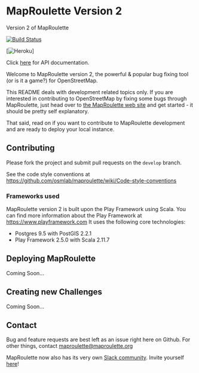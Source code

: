 # MapRoulette Version 2
Version 2 of MapRoulette

[![Build Status](https://travis-ci.org/mvexel/maproulette2.svg?branch=master)](https://travis-ci.org/mvexel/maproulette2)

[![Heroku](http://heroku-badge.herokuapp.com/?app=maproulette2&style=flat&svg=1)]

Click [here](docs/api.md) for API documentation.

Welcome to MapRoulette version 2, the powerful & popular bug fixing tool (or is it a game?) for OpenStreetMap.

This README deals with development related topics only. If you are interested in contributing to OpenStreetMap by fixing some bugs through MapRoulette, just head over to [the MapRoulette web site](http://maproulette.org) and get started - it should be pretty self explanatory.

That said, read on if you want to contribute to MapRoulette development and are ready to deploy your local instance.

## Contributing

Please fork the project and submit pull requests on the `develop` branch.

See the code style conventions at https://github.com/osmlab/maproulette/wiki/Code-style-conventions

### Frameworks used

MapRoulette version 2 is built upon the Play Framework using Scala. You can find more information about the Play Framework at https://www.playframework.com
It uses the following core technologies:

* Postgres 9.5 with PostGIS 2.2.1
* Play Framework 2.5.0 with Scala 2.11.7

## Deploying MapRoulette

Coming Soon...

## Creating new Challenges

Coming Soon...

## Contact

Bug and feature requests are best left as an issue right here on Github. For other things, contact maproulette@maproulette.org

MapRoulette now also has its very own [Slack community](http://maproulette.slack.com). Invite yourself [here](https://maproulette-slack-selfinvite.herokuapp.com)!
